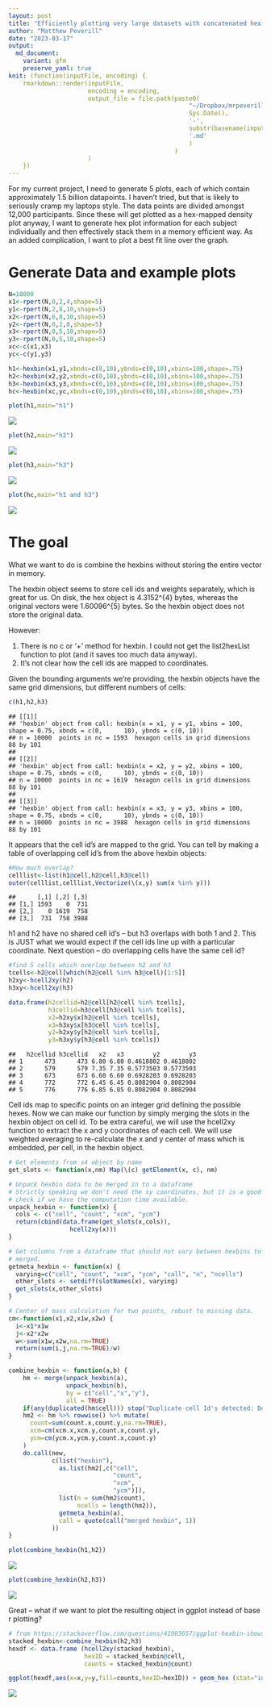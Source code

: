 ```yaml
---
layout: post
title: "Efficiently plotting very large datasets with concatenated hex plots"
author: "Matthew Peverill"
date: "2023-03-17"
output:
  md_document:
    variant: gfm
    preserve_yaml: true
knit: (function(inputFile, encoding) {
    rmarkdown::render(inputFile,
                      encoding = encoding,
                      output_file = file.path(paste0(
                                                  "~/Dropbox/mrpeverill-website/_posts/",
                                                  Sys.Date(),
                                                  '-',
                                                  substr(basename(inputFile), 1, nchar(basename(inputFile)) - 4),
                                                  '.md'
                                                  )
                                              )
                      )
    })
---
```


For my current project, I need to generate 5 plots, each of which
contain approximately 1.5 billion datapoints. I haven’t tried, but that
is likely to seriously cramp my laptops style. The data points are
divided amongst 12,000 participants. Since these will get plotted as a
hex-mapped density plot anyway, I want to generate hex plot information
for each subject individually and then effectively stack them in a
memory efficient way. As an added complication, I want to plot a best
fit line over the graph.

# Generate Data and example plots

``` r
N=10000
x1<-rpert(N,0,2,4,shape=5)
y1<-rpert(N,2,8,10,shape=5)
x2<-rpert(N,6,8,10,shape=5)
y2<-rpert(N,0,2,8,shape=5)
x3<-rpert(N,0,5,10,shape=5)
y3<-rpert(N,0,5,10,shape=5)
xc<-c(x1,x3)
yc<-c(y1,y3)

h1<-hexbin(x1,y1,xbnds=c(0,10),ybnds=c(0,10),xbins=100,shape=.75)
h2<-hexbin(x2,y2,xbnds=c(0,10),ybnds=c(0,10),xbins=100,shape=.75)
h3<-hexbin(x3,y3,xbnds=c(0,10),ybnds=c(0,10),xbins=100,shape=.75)
hc<-hexbin(xc,yc,xbnds=c(0,10),ybnds=c(0,10),xbins=100,shape=.75)

plot(h1,main="h1")
```

![](/assets/img/ConcatenateHexPlots/unnamed-chunk-1-1.png)<!-- -->

``` r
plot(h2,main="h2")
```

![](/assets/img/ConcatenateHexPlots/unnamed-chunk-1-2.png)<!-- -->

``` r
plot(h3,main="h3")
```

![](/assets/img/ConcatenateHexPlots/unnamed-chunk-1-3.png)<!-- -->

``` r
plot(hc,main="h1 and h3")
```

![](/assets/img/ConcatenateHexPlots/unnamed-chunk-1-4.png)<!-- -->

# The goal

What we want to do is combine the hexbins without storing the entire
vector in memory.

The hexbin object seems to store cell ids and weights separately, which
is great for us. On disk, the hex object is 4.3152^{4} bytes, whereas
the original vectors were 1.60096^{5} bytes. So the hexbin object does
not store the original data.

However:

1.  There is no c or ‘+’ method for hexbin. I could not get the
    list2hexList function to plot (and it saves too much data anyway).
2.  It’s not clear how the cell ids are mapped to coordinates.

Given the bounding arguments we’re providing, the hexbin objects have
the same grid dimensions, but different numbers of cells:

``` r
c(h1,h2,h3)
```

    ## [[1]]
    ## 'hexbin' object from call: hexbin(x = x1, y = y1, xbins = 100, shape = 0.75, xbnds = c(0,      10), ybnds = c(0, 10)) 
    ## n = 10000  points in nc = 1593  hexagon cells in grid dimensions  88 by 101 
    ## 
    ## [[2]]
    ## 'hexbin' object from call: hexbin(x = x2, y = y2, xbins = 100, shape = 0.75, xbnds = c(0,      10), ybnds = c(0, 10)) 
    ## n = 10000  points in nc = 1619  hexagon cells in grid dimensions  88 by 101 
    ## 
    ## [[3]]
    ## 'hexbin' object from call: hexbin(x = x3, y = y3, xbins = 100, shape = 0.75, xbnds = c(0,      10), ybnds = c(0, 10)) 
    ## n = 10000  points in nc = 3988  hexagon cells in grid dimensions  88 by 101

It appears that the cell id’s are mapped to the grid. You can tell by
making a table of overlapping cell id’s from the above hexbin objects:

``` r
#How much overlap?
celllist<-list(h1@cell,h2@cell,h3@cell)
outer(celllist,celllist,Vectorize(\(x,y) sum(x %in% y)))
```

    ##      [,1] [,2] [,3]
    ## [1,] 1593    0  731
    ## [2,]    0 1619  758
    ## [3,]  731  758 3988

h1 and h2 have no shared cell id’s – but h3 overlaps with both 1 and 2.
This is JUST what we would expect if the cell ids line up with a
particular coordinate. Next question – do overlapping cells have the
same cell id?

``` r
#find 5 cells which overlap between h2 and h3
tcells<-h2@cell[which(h2@cell %in% h3@cell)[1:5]]
h2xy<-hcell2xy(h2)
h3xy<-hcell2xy(h3)

data.frame(h2cellid=h2@cell[h2@cell %in% tcells],
           h3cellid=h3@cell[h3@cell %in% tcells],
           x2=h2xy$x[h2@cell %in% tcells],
           x3=h3xy$x[h3@cell %in% tcells],
           y2=h2xy$y[h2@cell %in% tcells],
           y3=h3xy$y[h3@cell %in% tcells])
```

    ##   h2cellid h3cellid   x2   x3        y2        y3
    ## 1      473      473 6.80 6.80 0.4618802 0.4618802
    ## 2      579      579 7.35 7.35 0.5773503 0.5773503
    ## 3      673      673 6.60 6.60 0.6928203 0.6928203
    ## 4      772      772 6.45 6.45 0.8082904 0.8082904
    ## 5      776      776 6.85 6.85 0.8082904 0.8082904

Cell ids map to specific points on an integer grid defining the possible
hexes. Now we can make our function by simply merging the slots in the
hexbin object on cell id. To be extra careful, we will use the hcell2xy
function to extract the x and y coordinates of each cell. We will use
weighted averaging to re-calculate the x and y center of mass which is
embedded, per cell, in the hexbin object.

``` r
# Get elements from s4 object by name
get_slots <- function(x,nm) Map(\(c) getElement(x, c), nm)

# Unpack hexbin data to be merged in to a dataframe
# Strictly speaking we don't need the xy coordinates, but it is a good error
# check if we have the computation time available.
unpack_hexbin <- function(x) {
  cols <- c("cell", "count", "xcm", "ycm")
  return(cbind(data.frame(get_slots(x,cols)),
                 hcell2xy(x)))
}

# Get columns from a dataframe that should not vary between hexbins to be 
# merged.
getmeta_hexbin <- function(x) {
  varying=c("cell", "count", "xcm", "ycm", "call", "n", "ncells")
  other_slots <- setdiff(slotNames(x), varying)
  get_slots(x,other_slots)
}

# Center of mass calculation for two points, robust to missing data. 
cm<-function(x1,x2,x1w,x2w) {
  i<-x1*x1w
  j<-x2*x2w
  w<-sum(x1w,x2w,na.rm=TRUE)
  return(sum(i,j,na.rm=TRUE)/w)
}

combine_hexbin <- function(a,b) {
    hm <- merge(unpack_hexbin(a), 
                unpack_hexbin(b), 
                by = c("cell","x","y"), 
                all = TRUE)
    if(any(duplicated(hm$cell))) stop("Duplicate cell Id's detected: Do the hexbin objects have the same grid?")
    hm2 <- hm %>% rowwise() %>% mutate(
      count=sum(count.x,count.y,na.rm=TRUE),
      xcm=cm(xcm.x,xcm.y,count.x,count.y),
      ycm=cm(ycm.x,ycm.y,count.x,count.y)
    )
    do.call(new,
            c(list("hexbin"),
              as.list(hm2[,c("cell",
                             "count",
                             "xcm",
                             "ycm")]),
              list(n = sum(hm2$count),
                   ncells = length(hm2)),
              getmeta_hexbin(a),
              call = quote(call("merged hexbin", 1))
            ))
}

plot(combine_hexbin(h1,h2))
```

![](/assets/img/ConcatenateHexPlots/unnamed-chunk-5-1.png)<!-- -->

``` r
plot(combine_hexbin(h2,h3))
```

![](/assets/img/ConcatenateHexPlots/unnamed-chunk-5-2.png)<!-- -->

Great – what if we want to plot the resulting object in ggplot instead
of base r plotting?

``` r
# from https://stackoverflow.com/questions/41903657/ggplot-hexbin-shows-different-number-of-hexagons-in-plot-versus-data-frame
stacked_hexbin<-combine_hexbin(h2,h3)
hexdf <- data.frame (hcell2xy(stacked_hexbin),  
                     hexID = stacked_hexbin@cell, 
                     counts = stacked_hexbin@count)

ggplot(hexdf,aes(x=x,y=y,fill=counts,hexID=hexID)) + geom_hex (stat="identity")
```

![](/assets/img/ConcatenateHexPlots/unnamed-chunk-6-1.png)<!-- -->
